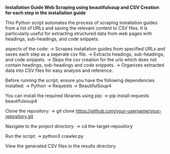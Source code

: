 **Installation Guide Web Scraping using beautifulsoup and CSV Creation for each step in the installation guide**

This Python script automates the process of scraping installation guides from a list of URLs and saving the relevant content to CSV files. It is particularly useful for extracting structured data from web pages with headings, sub-headings, and code snippets.

aspects of the code:
-> Scrapes installation guides from specified URLs and saves each step as a seperate csv file.
-> Extracts headings, sub-headings, and code snippets.
-> Skips the csv creation for the urls which does not contain headings, sub-headings and code snippets.
-> Organizes extracted data into CSV files for easy analysis and reference.

Before running the script, ensure you have the following dependencies installed:
-> Python
-> Requests
-> BeautifulSoup4

You can install the required libraries using pip:
-> pip install requests beautifulsoup4

Clone the repository:
-> git clone https://github.com/your-username/your-repository.git

Navigate to the project directory:
-> cd the-target-repository

Run the script:
-> python3 crawler.py

View the generated CSV files in the results directory.
